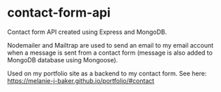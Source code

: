 # contact-form-api

Contact form API created using Express and MongoDB. 

Nodemailer and Mailtrap are used to send an email to my email account when a message is sent from a contact form (message is also added to MongoDB database using Mongoose). 

Used on my portfolio site as a backend to my contact form. See here: https://melanie-j-baker.github.io/portfolio/#contact
